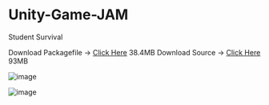 # Unity-Game-JAM

Student Survival

Download Packagefile -> <a href="https://drive.google.com/file/d/1o3Zb60rGiHvTsuPQ4hiDn5osR-RVppiN/view?usp=sharing" target="_blank">Click Here</a> 38.4MB
Download Source -> <a href="https://drive.google.com/file/d/11HhUnerFeE2NBIbifu4fHrfoBMQJpWOM/view?usp=sharing" target="_blank">Click Here</a> 93MB

![image](https://user-images.githubusercontent.com/70258636/160760623-2c7f5842-61d7-4664-abb9-3d8fffbea961.png)


![image](https://user-images.githubusercontent.com/70258636/160760673-f2befbd0-d4de-42ab-8c8e-71fd745664fa.png)
